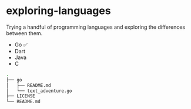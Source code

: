 # exploring-languages
Trying a handful of programming languages and exploring the differences between them.

- Go ✅
- Dart
- Java
- C

```bash
.
├── go
│   ├── README.md
│   └── text_adventure.go
├── LICENSE
└── README.md

```
